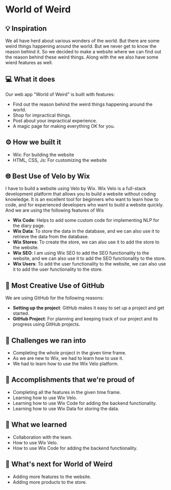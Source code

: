 # World of Weird

## 💡 Inspiration

We all have herd about various wonders of the world. But there are some weird things happening around the world. But we never get to know the reason behind it. So we decided to make a website where we can find out the reason behind these weird things. Along with the we also have some wierd features as well.

## 💻 What it does

Our web app "World of Weird" is built with features:

- Find out the reason behind the weird things happening around the world.
- Shop for impractical things.
- Post about your impractical experience.
- A magic page for making everything OK for you.

## ⚙️ How we built it

- Wix: For building the website
- HTML, CSS, Js: For customizing the website

## 🌐 Best Use of Velo by Wix

I have to build a website using Velo by Wix. Wix Velo is a full-stack development platform that allows you to build a website without coding knowledge. It is an excellent tool for beginners who want to learn how to code, and for experienced developers who want to build a website quickly. And we are using the following features of Wix

- **Wix Code**: Helps to add some custom code for implementing NLP for the diary page.
- **Wix Data**: To store the data in the database, and we can also use it to retrieve the data from the database.
- **Wix Stores**: To create the store, we can also use it to add the store to the website.
- **Wix SEO**: I am using Wix SEO to add the SEO functionality to the website, and we can also use it to add the SEO functionality to the store.
- **Wix Users**: To add the user functionality to the website, we can also use it to add the user functionality to the store.

## 🤼 Most Creative Use of GitHub

We are using GitHub for the following reasons:

- **Setting up the project**: GitHub makes it easy to set up a project and get started.
- **GitHub Project**: For planning and keeping track of our project and its progress using GitHub projects.

## 🧠 Challenges we ran into

- Completing the whole project in the given time frame.
- As we are new to Wix, we had to learn how to use it.
- We had to learn how to use the Wix Velo platform.

## 🏅 Accomplishments that we're proud of

- Completing all the features in the given time frame.
- Learning how to use Wix Velo.
- Learning how to use Wix Code for adding the backend functionality.
- Learning how to use Wix Data for storing the data.

## 📖 What we learned

- Collaboration with the team.
- How to use Wix Velo.
- How to use Wix Code for adding the backend functionality.

## 🚀 What's next for World of Weird

- Adding more features to the website.
- Adding more products to the store.
